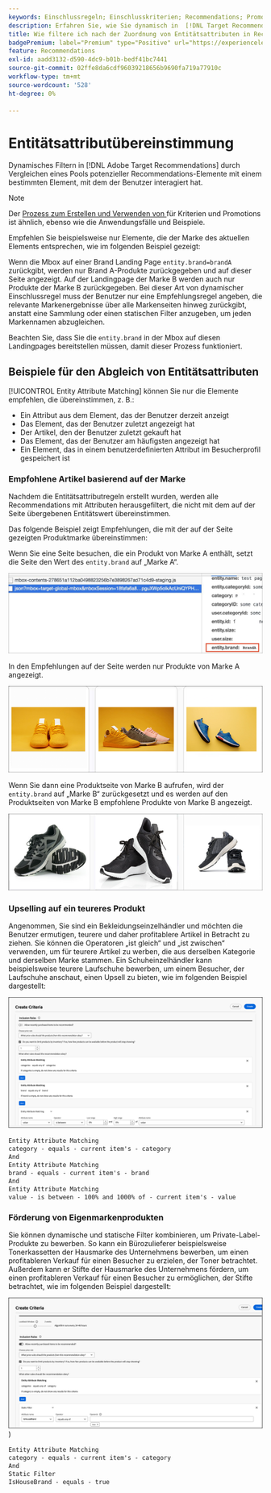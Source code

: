 ```yaml
---
keywords: Einschlussregeln; Einschlusskriterien; Recommendations; Promotion; Promotions; Dynamische Filterung; Dynamische Zuordnung von Entitätsattributen
description: Erfahren Sie, wie Sie dynamisch in  [!DNL Target Recommendations]  filtern können, indem Sie einen Pool potenzieller Elemente mit einem bestimmten Element vergleichen, mit dem der Benutzer interagiert hat.
title: Wie filtere ich nach der Zuordnung von Entitätsattributen in Recommendations-Aktivitäten?
badgePremium: label="Premium" type="Positive" url="https://experienceleague.adobe.com/docs/target/using/introduction/intro.html?lang=en#premium newtab=true" tooltip="Hier finden Sie Informationen zum Lieferumfang von Target Premium."
feature: Recommendations
exl-id: aadd3132-d590-4dc9-b01b-bedf41bc7441
source-git-commit: 02ffe8da6cdf96039218656b9690fa719a77910c
workflow-type: tm+mt
source-wordcount: '528'
ht-degree: 0%

---
```


# Entitätsattributübereinstimmung

Dynamisches Filtern in [!DNL Adobe Target Recommendations] durch Vergleichen eines Pools potenzieller Recommendations-Elemente mit einem bestimmten Element, mit dem der Benutzer interagiert hat.

>[!NOTE]
>
>Der [Prozess zum Erstellen und Verwenden von ](/help/main/c-recommendations/c-algorithms/use-dynamic-and-static-inclusion-rules.md) für Kriterien und Promotions ist ähnlich, ebenso wie die Anwendungsfälle und Beispiele.

Empfehlen Sie beispielsweise nur Elemente, die der Marke des aktuellen Elements entsprechen, wie im folgenden Beispiel gezeigt:

Wenn die Mbox auf einer Brand Landing Page `entity.brand=brandA` zurückgibt, werden nur Brand A-Produkte zurückgegeben und auf dieser Seite angezeigt. Auf der Landingpage der Marke B werden auch nur Produkte der Marke B zurückgegeben. Bei dieser Art von dynamischer Einschlussregel muss der Benutzer nur eine Empfehlungsregel angeben, die relevante Markenergebnisse über alle Markenseiten hinweg zurückgibt, anstatt eine Sammlung oder einen statischen Filter anzugeben, um jeden Markennamen abzugleichen.

Beachten Sie, dass Sie die `entity.brand` in der Mbox auf diesen Landingpages bereitstellen müssen, damit dieser Prozess funktioniert.

## Beispiele für den Abgleich von Entitätsattributen

[!UICONTROL Entity Attribute Matching] können Sie nur die Elemente empfehlen, die übereinstimmen, z. B.:

* Ein Attribut aus dem Element, das der Benutzer derzeit anzeigt
* Das Element, das der Benutzer zuletzt angezeigt hat
* Der Artikel, den der Benutzer zuletzt gekauft hat
* Das Element, das der Benutzer am häufigsten angezeigt hat
* Ein Element, das in einem benutzerdefinierten Attribut im Besucherprofil gespeichert ist

### Empfohlene Artikel basierend auf der Marke

Nachdem die Entitätsattributregeln erstellt wurden, werden alle Recommendations mit Attributen herausgefiltert, die nicht mit dem auf der Seite übergebenen Entitätswert übereinstimmen.

Das folgende Beispiel zeigt Empfehlungen, die mit der auf der Seite gezeigten Produktmarke übereinstimmen:

Wenn Sie eine Seite besuchen, die ein Produkt von Marke A enthält, setzt die Seite den Wert des `entity.brand` auf „Marke A“.

![Beispiel für Target-Aufruf](/help/main/c-recommendations/c-algorithms/assets/example-target-call.png)

In den Empfehlungen auf der Seite werden nur Produkte von Marke A angezeigt.

![Empfehlungen für Marke A](/help/main/c-recommendations/c-algorithms/assets/brandA.png)

Wenn Sie dann eine Produktseite von Marke B aufrufen, wird der `entity.brand` auf „Marke B“ zurückgesetzt und es werden auf den Produktseiten von Marke B empfohlene Produkte von Marke B angezeigt.

![Empfehlungen für Marke B](/help/main/c-recommendations/c-algorithms/assets/brandB.png)

### Upselling auf ein teureres Produkt

Angenommen, Sie sind ein Bekleidungseinzelhändler und möchten die Benutzer ermutigen, teurere und daher profitablere Artikel in Betracht zu ziehen. Sie können die Operatoren „ist gleich“ und „ist zwischen“ verwenden, um für teurere Artikel zu werben, die aus derselben Kategorie und derselben Marke stammen. Ein Schuheinzelhändler kann beispielsweise teurere Laufschuhe bewerben, um einem Besucher, der Laufschuhe anschaut, einen Upsell zu bieten, wie im folgenden Beispiel dargestellt:

![Upselling](/help/main/c-recommendations/c-algorithms/assets/upsell-new.png)

```
Entity Attribute Matching
category - equals - current item's - category 
And 
Entity Attribute Matching
brand - equals - current item's - brand 
And 
Entity Attribute Matching
value - is between - 100% and 1000% of - current item's - value
```

### Förderung von Eigenmarkenprodukten

Sie können dynamische und statische Filter kombinieren, um Private-Label-Produkte zu bewerben. So kann ein Bürozulieferer beispielsweise Tonerkassetten der Hausmarke des Unternehmens bewerben, um einen profitableren Verkauf für einen Besucher zu erzielen, der Toner betrachtet. Außerdem kann er Stifte der Hausmarke des Unternehmens fördern, um einen profitableren Verkauf für einen Besucher zu ermöglichen, der Stifte betrachtet, wie im folgenden Beispiel dargestellt:

![Hausmarke](/help/main/c-recommendations/c-algorithms/assets/housebrand-new.png)
)

```
Entity Attribute Matching
category - equals - current item's - category 
And
Static Filter
IsHouseBrand - equals - true
```
